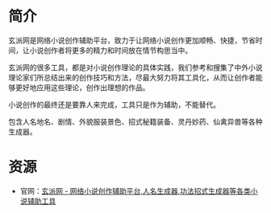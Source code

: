 # 简介

玄派网是网络小说创作辅助平台，致力于让网络小说创作更加顺畅、快捷，节省时间，让小说创作者将更多的精力和时间放在情节构思当中。

玄派网的很多工具，都是对小说创作理论的具体实践，我们参考和搜集了中外小说理论家们所总结出来的创作技巧和方法，尽最大努力将其工具化，从而让创作者能够更好地应用这些理论，创作出理想的作品。

小说创作的最终还是要靠人来完成，工具只是作为辅助，不能替代。

包含人名地名、剧情、外貌服装景色、招式秘籍装备、灵丹妙药、仙禽异兽等各种生成器。

# 资源

* 官网：[玄派网 - 网络小说创作辅助平台,人名生成器,功法招式生成器等各类小说辅助工具](http://www.xuanpai.com/)
